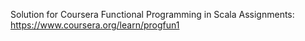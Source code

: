 Solution for Coursera Functional Programming in Scala Assignments: https://www.coursera.org/learn/progfun1
